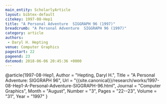 ```yaml
---
main_entity: ScholarlyArticle
layout: bibtex-default
citekey: 1997-08-Hep1
title: "A Personal Adventure  SIGGRAPH 96 (1997)"
breadcrumb: "A Personal Adventure  SIGGRAPH 96 (1997)"
category: article
authors:
 - Daryl H. Hepting
venue: Computer Graphics
pagestart: 22
pageend: 23
datemod: 2018-06-06 20:45:36 +0000
---
```

@article{1997-08-Hep1,
	Author =  "Hepting, Daryl H.",
	Title =  "A Personal Adventure: SIGGRAPH 96",
	Url = \"{{site.canonical}}/research/works/1997-08-Hep1-A-Personal-Adventure-SIGGRAPH-96.html\",
	Journal =  "Computer Graphics",
	Month =  "August",
	Number =  "3",
	Pages =  "22--23",
	Volume =  "31",
	Year =  "1997"
}
